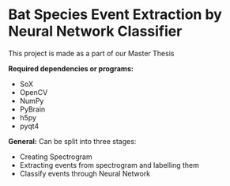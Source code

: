Bat Species Event Extraction by Neural Network Classifier
===
This project is made as a part of our Master Thesis

**Required dependencies or programs:**
- SoX
- OpenCV
- NumPy
- PyBrain
- h5py
- pyqt4


**General:**
Can be split into three stages: 
- Creating Spectrogram
- Extracting events from spectrogram and labelling them
- Classify events through Neural Network
